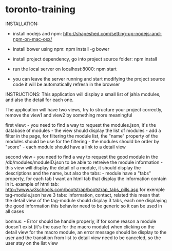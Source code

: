# toronto-training

INSTALLATION:
- install nodejs and npm:
http://shapeshed.com/setting-up-nodejs-and-npm-on-mac-osx/

- install bower using npm:
npm install -g bower

- install project dependency, go into project source folder:
npm install

- run the local server on localhost:8000:
npm start

- you can leave the server running and start modifying the project source code
  it will be automatically refresh in the browser



INSTRUCTIONS:
This application will display a small list of jahia modules, and also the detail for each one.

The application will have two views, try to structure your project correctly,
remove the view1 and view2 by something more meaningful

first view:
    - you need to find a way to request the modules.json, it's the database of modules
    - the view should display the list of modules
    - add a filter in the page, for filtering the module list, the "name" property of the modules should be use for the filtering
    - the modules should be order by "score"
    - each module should have a link to a detail view

second view
    - you need to find a way to request the good module in the /db/modules/moduleID.json to be able to retreive the module information
    - this view will display the detail of a module, it should display the descriptions and the name, but also the tabs:
    - module have a "tabs" property, for each tab I want an html tab that display the information contain in it.
      example of html tab: http://www.w3schools.com/bootstrap/bootstrap_tabs_pills.asp
      for exemple tag-module.json have 3 tabs: information, contact, related
      this mean that the detail view of the tag-module should display 3 tabs, each one displaying the good information
      this behavior need to be generic so it can be used in all cases

bonnus:
    - Error should be handle properly, if for some reason a module doesn't exist (it's the case for the macro module)
      when clicking on the detail view for the macro module, an error message should be display to the user
      and the transition from list to detail view need to be canceled, so the user stay on the list view

